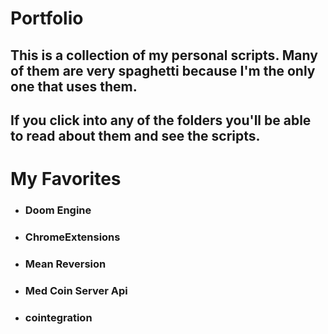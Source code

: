 # Portfolio

## This is a collection of my personal scripts. Many of them are very spaghetti because I'm the only one that uses them. 

## If you click into any of the folders you'll be able to read about them and see the scripts.

# My Favorites
* ### Doom Engine
* ### ChromeExtensions
* ### Mean Reversion
* ### Med Coin Server Api
* ### cointegration
